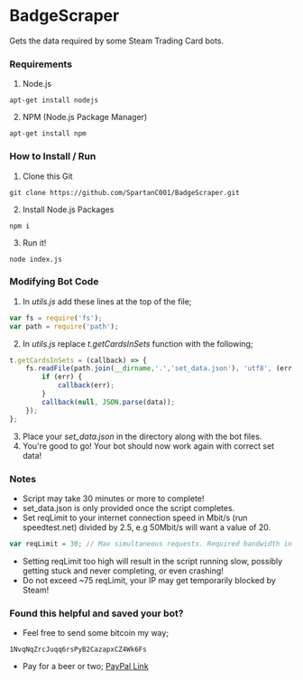 # BadgeScraper
Gets the data required by some Steam Trading Card bots.

### Requirements

1. Node.js
```
apt-get install nodejs
```
2. NPM (Node.js Package Manager)
```
apt-get install npm
```

### How to Install / Run
1. Clone this Git
```
git clone https://github.com/SpartanC001/BadgeScraper.git
```
2. Install Node.js Packages
```
npm i
```
3. Run it!
```
node index.js
```

### Modifying Bot Code
1. In *utils.js* add these lines at the top of the file;
```javascript
var fs = require('fs');
var path = require('path');
```
2. In *utils.js* replace *t.getCardsInSets* function with the following;
```javascript
t.getCardsInSets = (callback) => {
    fs.readFile(path.join(__dirname,'.','set_data.json'), 'utf8', (err,data) => {
        if (err) {
            callback(err);
        }
        callback(null, JSON.parse(data));
    });
};
```
3. Place your *set_data.json* in the directory along with the bot files.
4. You're good to go! Your bot should now work again with correct set data!

### Notes
  * Script may take 30 minutes or more to complete!
  * set_data.json is only provided once the script completes.
  * Set reqLimit to your internet connection speed in Mbit/s (run speedtest.net) divided by 2.5, e.g 50Mbit/s will want a value of 20.
```javascript
var reqLimit = 30; // Max simultaneous requests. Required bandwidth in Mbit/s is 2.5 times this value.
```
  * Setting reqLimit too high will result in the script running slow, possibly getting stuck and never completing, or even crashing!
  * Do not exceed ~75 reqLimit, your IP may get temporarily blocked by Steam!

### Found this helpful and saved your bot?
  * Feel free to send some bitcoin my way;
```
1NvqNqZrcJuqq6rsPyB2CazapxCZ4Wk6Fs
```
  * Pay for a beer or two;
[PayPal Link](https://www.paypal.me/ValkyrieStar)
